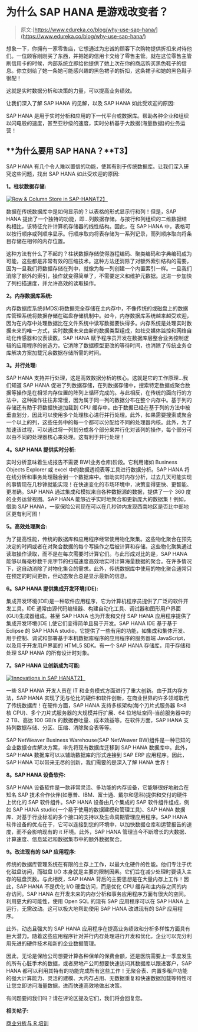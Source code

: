 # 为什么 SAP HANA 是游戏改变者？

> 原文:[https://www.edureka.co/blog/why-use-sap-hana/](https://www.edureka.co/blog/why-use-sap-hana/)

想象一下，你拥有一家零售店，它想通过为忠诚的顾客下次购物提供折扣来对待他们。一位顾客刚刚买了东西，并把她的信用卡交给了零售主管。就在这位零售主管刷信用卡的时候，内部系统立即给他提供了她上次在你的商店购买黑色鞋子的信息。你立刻给了她一条她可能感兴趣的黑色裙子的折扣，这条裙子和她的黑色鞋子很配！

这就是实时数据分析和决策的力量，可以提高业务绩效。

让我们深入了解 SAP HANA 的见解，以及 SAP HANA 如此受欢迎的原因:

SAP HANA 是用于实时分析和应用的下一代平台或数据库。帮助各种企业和组织以闪电般的速度，甚至亚秒级的速度，实时分析基于大数据(海量数据)的业务运营！

## **为什么要用 SAP HANA？**T3】

SAP HANA 有几个令人难以置信的功能，使其有别于传统数据库。让我们深入研究这些问题，找出 SAP HANA 如此受欢迎的原因:

**1。柱状数据存储:**

[![Row & Column Store in SAP-HANA](../Images/e6c20a46a36cbdd1399895281c9f65d5.png "Row & Column Store in SAP-HANA")T2】](https://www.edureka.co/blog/why-use-sap-hana/)

数据在传统数据库中是如何显示的？以表格的形式显示行和列！但是，SAP HANA 提出了一个独特的功能，即…列数据存储。与按行和列组织的二维数据结构相比，该特征允许计算机存储器的线性结构。因此，在 SAP HANA 中，表格可以按行顺序或列顺序显示。行顺序取向将表存储为一系列记录，而列顺序取向将条目存储在相邻的内存位置。

这种方法有什么了不起的？柱状数据存储使得游程编码、聚类编码和字典编码成为可能，这些都是非常有效的压缩技术。这种方法还消除了对额外索引结构的需要，因为一旦我们将数据存储在列中，就像为每一列创建一个内置索引一样。一旦我们消除了额外的索引，操作就变得简单了，不需要定义和维护元数据。这进一步加快了列扫描速度，并允许高效的读取操作。

**2。内存数据库系统:**

内存数据库系统(IMDS)将数据完全存储在主内存中，不像传统的或磁盘上的数据库管理系统将数据存储在磁盘存储机制中。如今，内存数据库系统越来越受欢迎，因为在内存中处理数据比在文件系统中读写数据要快得多。内存系统是处理实时数据未来的唯一方式，实时数据未来由新的数据类型组成，如社交媒体监控和网络自动化传感器和仪表读数。SAP HANA 赋予程序员开发在数据库层整合业务控制逻辑的应用程序的创造力。它消除了数据模型更改的等待时间，也消除了传统业务仓库解决方案加载冗余数据存储所需的时间。

**3。并行处理:**

SAP HANA 支持并行处理，这是高效数据分析的核心。这就是它的工作原理…我们知道 SAP HANA 促进了列数据存储，在列数据存储中，搜索特定数据或聚合数据等操作是在相邻内存位置的阵列上循环完成的。与此相反，在传统的面向行的方法中，这种操作往往非常慢，因为属于同一列的数据分布在整个内存中。基于列的存储还有助于将数据快速加载到 CPU 缓存中。由于数据已经在基于列的方法中被垂直划分，因此可以使用多个处理核心进行并行处理。此外，如果需要搜索或聚合一个以上的列，这些任务中的每一个都可以分配给不同的处理器内核。此外，为了加速该过程，可以通过将一列划分成各个部分来并行化对该列的操作，每个部分可以由不同的处理器核心来处理。这有利于并行处理！

**4。SAP HANA 提供实时分析:**

实时分析意味着生成报告不需要 BW(业务仓库)阶段。它利用诸如 Business Objects Explorer 或 excel 中的数据透视表等工具进行数据分析。SAP HANA 将在线分析和事务处理融合到一个数据库中。借助实时内存分析，过去几天可能实现的事情现在几秒钟就能实现！在快速变化的市场环境中，决策变得更快、更智能、更准确。SAP HANA 通过集成和模拟来自各种数据源的数据，提供了一个 360 度的业务运营视图。SAP HANA 能够近乎实时地聚合和更新庞大的数据集！例如，借助 SAP HANA，一家保险公司现在可以在几秒钟内发现西南地区是否比中部地区更有利可图！

**5。高效处理聚合:**

为了提高性能，传统的数据库和应用程序经常使用物化聚集。这些物化聚合在预先决定的时间或者在对聚合数据的每个写操作之后被计算和存储。这些物化聚集通过读取操作读取，而不是在每次需要时计算它们。与此形成对比的是，SAP HANA 能够以每毫秒数千兆字节的扫描速度高效地实时计算海量数据的聚合。在许多情况下，这自动消除了对物化集合的需求。此外，传统数据库中使用的物化聚合通常只在预定的时间更新，但动态聚合总是显示最新的信息。

**6。SAP HANA 提供集成开发环境(IDE):**

集成开发环境(IDE)是一种软件应用程序，它为计算机程序员提供了广泛的软件开发工具。IDE 通常由源代码编辑器、构建自动化工具、调试器和图形用户界面(GUI)生成器组成。甚至 SAP HANA 也为开发和交付 SAP HANA 应用程序提供了集成开发环境(IDE ),使它们变得简单且易于开发。SAP HANA IDE 基于基于 Eclipse 的 SAP HANA studio，它提供了一些有用的功能，如集成和集体开发、用于控制、调试和部署基于本机数据库程序的应用程序的服务器端 JavaScript，以及用于开发用户界面的 HTML5 SDK。有一个 SAP HANA 存储库，用于存储和处理 SAP HANA 的所有设计时对象。

**7。SAP HANA 让创新成为可能:**

[![Innovations in SAP HANA](../Images/5a9a5aafc98a677afe5a6aedcdf91827.png "Innovations in SAP HANA")T2】](https://www.edureka.co/blog/why-use-sap-hana/)

一些 SAP HANA 开发人员在 IT 和业务模式方面进行了重大创新。由于其内存方法，SAP HANA 实现了无与伦比的硬件和软件创新，在商业世界的许多领域取代了传统数据库！在硬件方面，SAP HANA 支持多核架构(每个刀片式服务器 8×8 核 CPU)、多个刀片式服务器的大规模并行扩展、64 位地址空间–当前服务器中的 2 TB、高达 100 GB/s 的数据吞吐量、成本效益等。在软件方面，SAP HANA 支持列数据存储、分区、压缩、消除聚合表等等。

SAP NetWeaver Business Warehouse(SAP NetWeaver BW)组件是一种已知的企业数据仓库解决方案，率先将现有数据库迁移到 SAP HANA 数据库中。此外，SAP HANA 数据库可以以辅助数据库的形式连接到 SAP ERP 应用程序。因此，SAP HANA 可以带来无尽的创新，我们需要的是深入了解 HANA 世界！

**8。SAP HANA 设备软件:**

SAP HANA 设备软件是一款非常灵活、多功能的内存设备，它能够很好地融合在知名 SAP 技术合作伙伴(如惠普、IBM、富士通、戴尔和思科)提供和交付的硬件上优化的 SAP 软件组件。SAP HANA 设备由几个集成的 SAP 软件组件组成，例如 SAP HANA studio(一个易于使用的数据建模和管理工具)、SAP HANA 数据库、对基于行业标准的多个接口的支持以及生命周期管理应用程序。SAP HANA 软件设备的优点在于，它可以连接到您的环境中，以加快数据仓库和运营报告的速度，而不会影响现有的 it 环境。此外，SAP HANA 管理当今不断增长的大数据、计算速度、信息延迟和数据集市中的额外数据聚合。

**9。改进现有的 SAP 应用程序:**

传统的数据库管理系统在有限的主存上工作，以最大化硬件的性能。他们专注于优化磁盘访问，而磁盘 I/O 本身就是主要的限制因素。它们旨在减少处理时要读入主存的磁盘页数。与此相反，SAP HANA 背后的主要思想是在大量内存上工作！因此，SAP HANA 不是优化 I/O 硬盘访问，而是优化 CPU 缓存和主内存之间的内存访问。SAP HANA 在开发未来的内存分析和事务应用程序方面有很大的空间。利用更大的可能性，使用 Open SQL 的现有 SAP 应用程序可以在 SAP HANA 上运行，无需改动。这可以极大地帮助使用 SAP HANA 改进现有的 SAP 应用程序。

此外，动态且强大的 SAP HANA 应用程序在提高业务绩效和分析多样性方面具有巨大潜力。随着这些应用程序针对并行内存处理进行开发和优化，企业可以充分利用先进的硬件技术和新的企业数据管理。

因此，无论是保险公司想要计算各种保单的保费金额，还是医院需要上一季度发生的所有心脏手术的数据，或者房地产公司想要快速访问其数据库以跟进客户，SAP HANA 都可以利用其特有的功能完成所有这些工作！无聚合表、内置多租户功能的强大计算能力、灵活的建模、大内存占用、无数据重复和快速数据加载等特性可让您立即访问海量数据，进而快速高效地做出决策。

有问题要问我们吗？请在评论区提及它们，我们将会回复您。

**相关帖子:**

[商业分析与 R 培训](https://www.edureka.co/r-for-analytics)